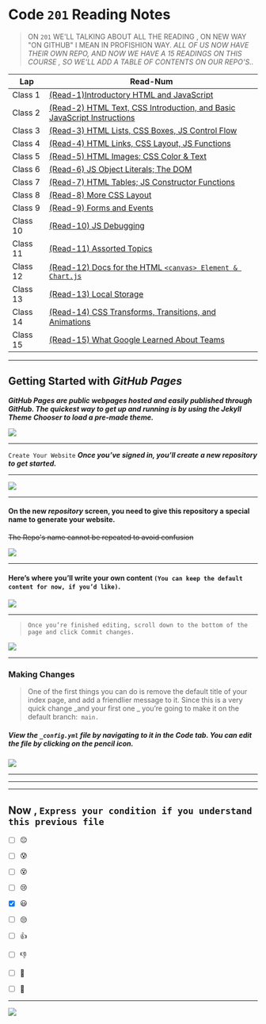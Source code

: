 # Code `201` Reading Notes


> ON `201` WE'LL TALKING ABOUT ALL THE READING , ON NEW WAY "ON GITHUB" I MEAN IN PROFISHION WAY.
 > *ALL OF US NOW HAVE THEIR OWN REPO, AND NOW WE HAVE A 15 READINGS ON THIS COURSE , SO WE'LL ADD A TABLE OF CONTENTS ON OUR REPO'S..*


|     Lap           | Read-Num                                                                                                   |  
|  ---------------  | -------------------------------------------------------------------------------------------------------    | 
|    Class 1        | [(Read-1)Introductory HTML and JavaScript](https://dana-kiswani.github.io/201-reading-note/class-01)       | 
|    Class 2        | [(Read-2) HTML Text, CSS Introduction, and Basic JavaScript Instructions](https://dana-kiswani.github.io/201-reading-note/class-02)| 
|    Class 3        | [(Read-3) HTML Lists, CSS Boxes, JS Control Flow](https://dana-kiswani.github.io/201-reading-note/class-03)| 
|    Class 4        | [(Read-4) HTML Links, CSS Layout, JS Functions](https://dana-kiswani.github.io/201-reading-note/class-04)  | 
|    Class 5        | [(Read-5) HTML Images; CSS Color & Text](https://dana-kiswani.github.io/201-reading-note/class-05)         | 
|    Class 6        | [(Read-6) JS Object Literals; The DOM](https://dana-kiswani.github.io/201-reading-note/class-06)           | 
|    Class 7        | [(Read-7) HTML Tables; JS Constructor Functions](https://dana-kiswani.github.io/201-reading-note/class-07) | 
|    Class 8        | [(Read-8) More CSS Layout](https://dana-kiswani.github.io/201-reading-note/class-08)                       | 
|    Class 9        | [(Read-9) Forms and Events](https://dana-kiswani.github.io/201-reading-note/class-09)                      |
|    Class 10       | [(Read-10) JS Debugging](https://dana-kiswani.github.io/201-reading-note/class-10)                         | 
|    Class 11       | [(Read-11) Assorted Topics](https://dana-kiswani.github.io/201-reading-note/class-11)                      | 
|    Class 12       | [(Read-12) Docs for the HTML `<canvas> Element & Chart.js`](https://dana-kiswani.github.io/201-reading-note/class-12)   | 
|    Class 13       | [(Read-13) Local Storage ](https://dana-kiswani.github.io/201-reading-note/class-13)                       | 
|    Class 14       | [(Read-14) CSS Transforms, Transitions, and Animations](https://dana-kiswani.github.io/201-reading-note/class-14)  | 
|    Class 15       | [(Read-15) What Google Learned About Teams](https://dana-kiswani.github.io/201-reading-note/class-15)      | 

<hr>





## Getting Started with _GitHub Pages_


***GitHub Pages are public webpages hosted and easily published through GitHub. The quickest way to get up and running is by using the Jekyll Theme Chooser to load a pre-made theme.***

![]( https://speckyboy.com/wp-content/uploads/2013/03/github-pages-featured-image-screen.png)

<hr>

```Create Your Website```
***Once you’ve signed in, you’ll create a new repository to get started.***
<hr>

![](https://guides.github.com/features/pages/create-new-repo-button.png)

<hr>

#### On the new _repository_ screen, you need to give this repository a special name to generate your website. 
~~The Repo's name cannot be repeated to avoid confusion~~

![](https://guides.github.com/features/pages/create-new-repo-screen.png)

<hr>

#### Here’s where you’ll write your own content `(You can keep the default content for now, if you’d like)`.
![](https://guides.github.com/features/pages/code-editor.png)
<hr>

> `Once you’re finished editing, scroll down to the bottom of the page and click Commit changes.`


![](https://guides.github.com/features/pages/commit-edits.png)

<hr>

### Making Changes
> One of the first things you can do is remove the default title of your index page, and add a friendlier message to it. Since this is a very quick change _and your first one _ you’re going to make it on the default branch:` main.`

##### View the `_config.yml` file by navigating to it in the **Code** tab. You can edit the file by clicking on the pencil icon.

![](https://guides.github.com/features/pages/edit-file.png)

<hr>
<hr>
<hr>

 

##  Now , `Express your condition if you understand this previous file `

 - [ ]  :pensive:  <br>
 - [ ]  :cold_sweat: <br>
 - [ ]  :dizzy_face:<br>
 - [ ]  :cry: <br>
 - [x]  :smiley: <br>
 - [ ]  :unamused: <br>
 - [ ]  :thumbsup:  <br>
 - [ ]  :-1: <br>
 - [ ]  :muscle: <br>
 - [ ]  :100: <br>


<hr>

[![](https://assets.website-files.com/5d440ec0b47bfbe0f4ca8018/5d440ec0b47bfbe73aca81e3_button.gif)](https://dana-kiswani.github.io/201-reading-note/)


